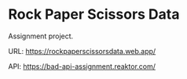 # Rock Paper Scissors Data

Assignment project.

URL: https://rockpaperscissorsdata.web.app/

API: https://bad-api-assignment.reaktor.com/